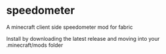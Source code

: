 # speedometer
A minecraft client side speedometer mod for fabric

Install by downloading the latest release and moving into your .minecraft/mods folder
